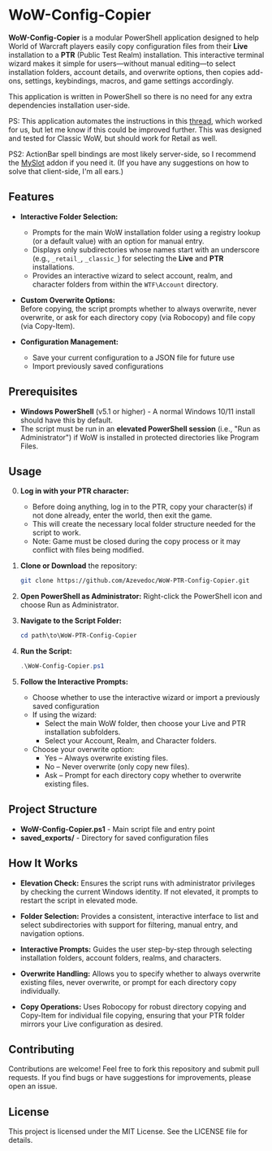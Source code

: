 # WoW-Config-Copier

**WoW-Config-Copier** is a modular PowerShell application designed to help World of Warcraft players easily copy configuration files from their **Live** installation to a **PTR** (Public Test Realm) installation. This interactive terminal wizard makes it simple for users—without manual editing—to select installation folders, account details, and overwrite options, then copies add-ons, settings, keybindings, macros, and game settings accordingly.

This application is written in PowerShell so there is no need for any extra dependencies installation user-side.

PS: This application automates the instructions in this [thread](https://www.reddit.com/r/classicwowtbc/comments/rybv50/comment/hrr728n/), which worked for us, but let me know if this could be improved further. This was designed and tested for Classic WoW, but should work for Retail as well.

PS2: ActionBar spell bindings are most likely server-side, so I recommend the [MySlot](https://www.curseforge.com/wow/addons/myslot) addon if you need it. (If you have any suggestions on how to solve that client-side, I'm all ears.)

## Features

- **Interactive Folder Selection:**  
  - Prompts for the main WoW installation folder using a registry lookup (or a default value) with an option for manual entry.
  - Displays only subdirectories whose names start with an underscore (e.g., `_retail_`, `_classic_`) for selecting the **Live** and **PTR** installations.
  - Provides an interactive wizard to select account, realm, and character folders from within the `WTF\Account` directory.

- **Custom Overwrite Options:**  
  Before copying, the script prompts whether to always overwrite, never overwrite, or ask for each directory copy (via Robocopy) and file copy (via Copy-Item).

- **Configuration Management:**
  - Save your current configuration to a JSON file for future use
  - Import previously saved configurations

## Prerequisites

- **Windows PowerShell** (v5.1 or higher) - A normal Windows 10/11 install should have this by default.
- The script must be run in an **elevated PowerShell session** (i.e., "Run as Administrator") if WoW is installed in protected directories like Program Files.

## Usage

0. **Log in with your PTR character:**
   - Before doing anything, log in to the PTR, copy your character(s) if not done already, enter the world, then exit the game.
   - This will create the necessary local folder structure needed for the script to work.
   - Note: Game must be closed during the copy process or it may conflict with files being modified.

1. **Clone or Download** the repository:
   ```bash
   git clone https://github.com/Azevedoc/WoW-PTR-Config-Copier.git
   ```

2. **Open PowerShell as Administrator:**
   Right-click the PowerShell icon and choose Run as Administrator.

3. **Navigate to the Script Folder:**
   ```powershell
   cd path\to\WoW-PTR-Config-Copier
   ```

4. **Run the Script:**
   ```powershell
   .\WoW-Config-Copier.ps1
   ```

5. **Follow the Interactive Prompts:**
   - Choose whether to use the interactive wizard or import a previously saved configuration
   - If using the wizard:
     - Select the main WoW folder, then choose your Live and PTR installation subfolders.
     - Select your Account, Realm, and Character folders.
   - Choose your overwrite option:
     - Yes – Always overwrite existing files.
     - No – Never overwrite (only copy new files).
     - Ask – Prompt for each directory copy whether to overwrite existing files.

## Project Structure

- **WoW-Config-Copier.ps1** - Main script file and entry point
- **saved_exports/** - Directory for saved configuration files

## How It Works

- **Elevation Check:**
  Ensures the script runs with administrator privileges by checking the current Windows identity. If not elevated, it prompts to restart the script in elevated mode.

- **Folder Selection:**
  Provides a consistent, interactive interface to list and select subdirectories with support for filtering, manual entry, and navigation options.

- **Interactive Prompts:**
  Guides the user step-by-step through selecting installation folders, account folders, realms, and characters.

- **Overwrite Handling:**
  Allows you to specify whether to always overwrite existing files, never overwrite, or prompt for each directory copy individually.

- **Copy Operations:**
  Uses Robocopy for robust directory copying and Copy-Item for individual file copying, ensuring that your PTR folder mirrors your Live configuration as desired.

## Contributing

Contributions are welcome! Feel free to fork this repository and submit pull requests. If you find bugs or have suggestions for improvements, please open an issue.

## License

This project is licensed under the MIT License. See the LICENSE file for details.
